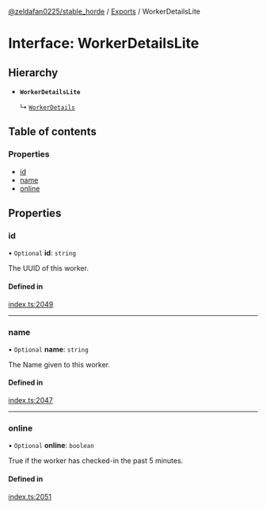[@zeldafan0225/stable_horde](../README.md) / [Exports](../modules.md) / WorkerDetailsLite

# Interface: WorkerDetailsLite

## Hierarchy

- **`WorkerDetailsLite`**

  ↳ [`WorkerDetails`](WorkerDetails.md)

## Table of contents

### Properties

- [id](WorkerDetailsLite.md#id)
- [name](WorkerDetailsLite.md#name)
- [online](WorkerDetailsLite.md#online)

## Properties

### id

• `Optional` **id**: `string`

The UUID of this worker.

#### Defined in

[index.ts:2049](https://github.com/MrlolDev/stable_horde/blob/07c9e41/index.ts#L2049)

___

### name

• `Optional` **name**: `string`

The Name given to this worker.

#### Defined in

[index.ts:2047](https://github.com/MrlolDev/stable_horde/blob/07c9e41/index.ts#L2047)

___

### online

• `Optional` **online**: `boolean`

True if the worker has checked-in the past 5 minutes.

#### Defined in

[index.ts:2051](https://github.com/MrlolDev/stable_horde/blob/07c9e41/index.ts#L2051)

